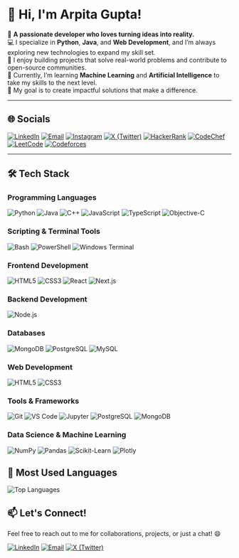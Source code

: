 # 👋 Hi, I'm Arpita Gupta! 

🌟 **A passionate developer who loves turning ideas into reality.**  
💻 I specialize in **Python**, **Java**, and **Web Development**, and I’m always exploring new technologies to expand my skill set.  
🚀 I enjoy building projects that solve real-world problems and contribute to open-source communities.  
🌱 Currently, I’m learning **Machine Learning** and **Artificial Intelligence** to take my skills to the next level.  
🎯 My goal is to create impactful solutions that make a difference.  

---

## 🌐 Socials

[![LinkedIn](https://img.shields.io/badge/LinkedIn-0077B5?style=for-the-badge&logo=linkedin&logoColor=white)](https://www.linkedin.com/in/arpita-gupta1/)
[![Email](https://img.shields.io/badge/Email-D14836?style=for-the-badge&logo=gmail&logoColor=white)](mailto:arpitagupta17448@gmail.com)
[![Instagram](https://img.shields.io/badge/Instagram-E4405F?style=for-the-badge&logo=instagram&logoColor=white)](https://instagram.com/gupta_arpita_25)
[![X (Twitter)](https://img.shields.io/badge/X-000000?style=for-the-badge&logo=x&logoColor=white)](https://x.com/ArpitaGupta2504)
[![HackerRank](https://img.shields.io/badge/-Hackerrank-2EC866?style=for-the-badge&logo=HackerRank&logoColor=white)](https://www.hackerrank.com/profile/arpitagupta2504)
[![CodeChef](https://img.shields.io/badge/-CodeChef-5B4638?style=for-the-badge&logo=CodeChef&logoColor=white)](https://www.codechef.com/users/arpitagupta250)
[![LeetCode](https://img.shields.io/badge/-LeetCode-FFA116?style=for-the-badge&logo=LeetCode&logoColor=black)](https://leetcode.com/u/guptaarpita/)
[![Codeforces](https://img.shields.io/badge/-Codeforces-1F8ACB?style=for-the-badge&logo=Codeforces&logoColor=white)](https://codeforces.com/profile/guptaarpita)

---

## 🛠️ Tech Stack

### Programming Languages
![Python](https://img.shields.io/badge/Python-3776AB?style=for-the-badge&logo=python&logoColor=white)
![Java](https://img.shields.io/badge/Java-ED8B00?style=for-the-badge&logo=java&logoColor=white)
![C++](https://img.shields.io/badge/C++-00599C?style=for-the-badge&logo=c%2B%2B&logoColor=white)
![JavaScript](https://img.shields.io/badge/JavaScript-F7DF1E?style=for-the-badge&logo=javascript&logoColor=black)
![TypeScript](https://img.shields.io/badge/TypeScript-3178C6?style=for-the-badge&logo=typescript&logoColor=white)
![Objective-C](https://img.shields.io/badge/Objective--C-43853D?style=for-the-badge&logo=apple&logoColor=white)

### Scripting & Terminal Tools
![Bash](https://img.shields.io/badge/Bash-4EAA25?style=for-the-badge&logo=gnubash&logoColor=white)
![PowerShell](https://img.shields.io/badge/PowerShell-5391FE?style=for-the-badge&logo=powershell&logoColor=white)
![Windows Terminal](https://img.shields.io/badge/Windows%20Terminal-4D4D4D?style=for-the-badge&logo=windows-terminal&logoColor=white)

### Frontend Development
![HTML5](https://img.shields.io/badge/HTML5-E34F26?style=for-the-badge&logo=html5&logoColor=white)
![CSS3](https://img.shields.io/badge/CSS3-1572B6?style=for-the-badge&logo=css3&logoColor=white)
![React](https://img.shields.io/badge/React-61DAFB?style=for-the-badge&logo=react&logoColor=black)
![Next.js](https://img.shields.io/badge/Next.js-000000?style=for-the-badge&logo=next.js&logoColor=white)

### Backend Development
![Node.js](https://img.shields.io/badge/Node.js-339933?style=for-the-badge&logo=nodedotjs&logoColor=white)

### Databases
![MongoDB](https://img.shields.io/badge/MongoDB-47A248?style=for-the-badge&logo=mongodb&logoColor=white)
![PostgreSQL](https://img.shields.io/badge/PostgreSQL-4169E1?style=for-the-badge&logo=postgresql&logoColor=white)
![MySQL](https://img.shields.io/badge/MySQL-4479A1?style=for-the-badge&logo=mysql&logoColor=white)


### Web Development
![HTML5](https://img.shields.io/badge/HTML5-E34F26?style=for-the-badge&logo=html5&logoColor=white)
![CSS3](https://img.shields.io/badge/CSS3-1572B6?style=for-the-badge&logo=css3&logoColor=white)

### Tools & Frameworks
![Git](https://img.shields.io/badge/Git-F05032?style=for-the-badge&logo=git&logoColor=white)
![VS Code](https://img.shields.io/badge/VS_Code-007ACC?style=for-the-badge&logo=visual-studio-code&logoColor=white)
![Jupyter](https://img.shields.io/badge/Jupyter-F37626?style=for-the-badge&logo=jupyter&logoColor=white)
![PostgreSQL](https://img.shields.io/badge/PostgreSQL-4169E1?style=for-the-badge&logo=postgresql&logoColor=white)
![MongoDB](https://img.shields.io/badge/MongoDB-47A248?style=for-the-badge&logo=mongodb&logoColor=white)

### Data Science & Machine Learning
![NumPy](https://img.shields.io/badge/NumPy-013243?style=for-the-badge&logo=numpy&logoColor=white)
![Pandas](https://img.shields.io/badge/Pandas-150458?style=for-the-badge&logo=pandas&logoColor=white)
![Scikit-Learn](https://img.shields.io/badge/Scikit_Learn-F7931E?style=for-the-badge&logo=scikit-learn&logoColor=white)
![Plotly](https://img.shields.io/badge/Plotly-3F4F75?style=for-the-badge&logo=plotly&logoColor=white)

<!---

## 📊 GitHub Stats

![Your GitHub Stats](https://github-readme-stats.vercel.app/api?username=guptaarpita&show_icons=true&theme=radical)

![Your Streak Stats](https://github-readme-streak-stats.herokuapp.com?user=guptaarpita&theme=radical)


--->

## 🚀 Most Used Languages

![Top Languages](https://github-readme-stats.vercel.app/api/top-langs/?username=guptaarpita&layout=compact&theme=radical)

<!---

## 🏆 Projects

### 1. [Project Name 1](https://github.com/your-username/project-1)
- **Description**: A brief description of your project.
- **Tech Used**: Python, Flask, PostgreSQL

### 2. [Project Name 2](https://github.com/your-username/project-2)
- **Description**: A brief description of your project.
- **Tech Used**: Java, Spring Boot, MongoDB

### 3. [Project Name 3](https://github.com/your-username/project-3)
- **Description**: A brief description of your project.
- **Tech Used**: HTML5, CSS3, JavaScript

--->


## 📫 Let's Connect!

Feel free to reach out to me for collaborations, projects, or just a chat! 😄

[![LinkedIn](https://img.shields.io/badge/LinkedIn-0077B5?style=for-the-badge&logo=linkedin&logoColor=white)](https://linkedin.com/in/arpita-gupta1/)
[![Email](https://img.shields.io/badge/Email-D14836?style=for-the-badge&logo=gmail&logoColor=white)](mailto:arpitagupta17448@gmail.com)
[![X (Twitter)](https://img.shields.io/badge/X-000000?style=for-the-badge&logo=x&logoColor=white)](https://x.com/ArpitaGupta2504)
